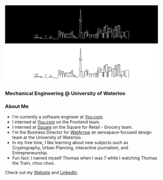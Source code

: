 ![Toronto Skyline](./toronto-banner.png#gh-dark-mode-only)
![Toronto Skyline](./toronto-banner-inverted.png#gh-light-mode-only)

### Mechanical Engineering @ University of Waterloo

### About Me

- I'm currently a software engineer at [You.com](https://you.com).
- I interned at [You.com](https://you.com) on the Frontend team.
- I interned at [Square](https://squareup.com) on the Square for Retail - Grocery team.
- I'm the Business Director for [WatArrow](https://watarrow.com) an aerospace-focused design team at the University of Waterloo.
- In my free time, I like learning about new subjects such as Cryptography, Urban Planning, interactive journalism, and Entrepreneurship.
- Fun fact: I named myself Thomas when I was 7 while I watching Thomas the Train, choo choo.

Check out my [Website](https://www.thomasjuhoonkim.me) and [LinkedIn](https://www.linkedin.com/in/thomasjuhoonkim).
